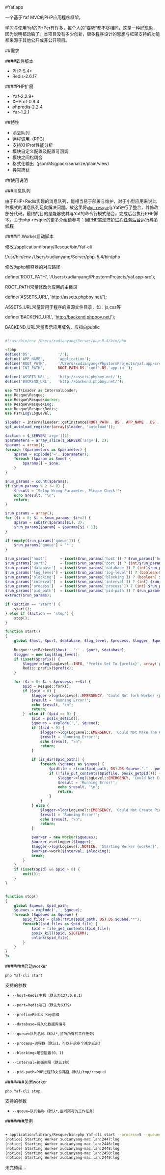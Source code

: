 #Yaf.app

一个基于Yaf MVC的PHP应用程序框架。

学习与使用Yaf的PHPer有许多，每个人的“姿势”都不尽相同，这是一种好现象，因为说明都动脑了。本项目没有多少创新，很多程序设计的思想与框架支持的功能都来源于其他公开或非公开项目。

##需求

####软件版本

* PHP-5.4+
* Redis-2.6.17

####PHP扩展

* Yaf-2.2.9+
* XHProf-0.9.4
* phpredis-2.2.4
* Yar-1.2.1

##特性

* 消息队列
* 远程调用（RPC）
* 支持XHProf性能分析
* 模块自定义配置及配置可回调
* 模块之间松耦合
* 格式化输出（json/Msgpack/serialize/plain/view）
* 异常捕获

##使用说明

###消息队列

由于PHP+Redis实现的消息队列，能相当易于部署与维护，对于小型应用来说此种模式的消息队列足矣解决问题。故这里将[`php-resque`](https://github.com/chrisboulton/php-resque)与Yaf进行了整合，并修改部分代码。最终的目的是能够使其与Yaf的命令行模式结合，完成后台执行PHP脚本。关于php-resque的更多介绍请参考：[用PHP实现守护进程任务后台运行与多线程](http://avnpc.com/pages/run-background-task-by-php-resque)

#####1.Worker启动脚本

修改./application/library/Resque/bin/Yaf-cli

!/usr/bin/env /Users/xudianyang/Server/php-5.4/bin/php

修改为php解释器的对应路径

define('ROOT_PATH',     '/Users/xudianyang/PhpstormProjects/yaf.app-src');

ROOT_PATH常量修改为应用的主目录

define('ASSETS_URL',    'http://assets.phpboy.net/');

ASSETS_URL常量暂用于程序的资源文件目录，如：js,css等

define('BACKEND_URL',   'http://backend.phpboy.net/');

BACKEND_URL常量表示应用域名，应指向public

```php

#!/usr/bin/env /Users/xudianyang/Server/php-5.4/bin/php

<?php
define('DS',            '/');
define('APP_NAME',      'application');
define('ROOT_PATH',     '/Users/xudianyang/PhpstormProjects/yaf.app-src');
define('INI_PATH',      ROOT_PATH.DS.'conf'.DS.'app.ini');

define('ASSETS_URL',    'http://assets.phpboy.net/');
define('BACKEND_URL',   'http://backend.phpboy.net/');

use Yaf\Loader as InternalLoader;
use Resque\Resque;
use Resque\Resque\Worker;
use Resque\Resque\Log;
use Resque\Resque\Redis;
use Psr\Log\LogLevel;

$loader = InternalLoader::getInstance(ROOT_PATH . DS . APP_NAME . DS . 'library');
spl_autoload_register(array($loader, 'autoload'));

$action = $_SERVER['argv'][1];
$parameters = array_slice($_SERVER['argv'], 2);
$params = array();
foreach ($parameters as $parameter) {
    $param = explode('=', $parameter);
    foreach ($param as $one) {
        $params[] = $one;
    }
}

$num_params = count($params);
if ($num_params % 2 != 0) {
    $result = "Setup Wrong Parameter, Please Check!";
    echo $result, "\n";
    return;
}

$run_params = array();
for ($i = 0; $i < $num_params; $i+=2) {
    $param = substr($params[$i], 2);
    $run_params[$param] = $params[$i + 1];
}

if (empty($run_params['queue'])) {
    $run_params['queue'] = '*';
}

$run_params['host']      = isset($run_params['host']) ? $run_params['host'] : '127.0.0.1';
$run_params['port']      = isset($run_params['port']) ? (int)$run_params['port'] : '6379';
$run_params['database']  = isset($run_params['database']) ? (int)$run_params['database'] : 0;
$run_params['log_level'] = isset($run_params['log-level']) ? (boolean)$run_params['log-level'] : false;
$run_params['blocking']  = isset($run_params['blocking']) ? (boolean) $run_params['blocking'] : false;
$run_params['interval']  = isset($run_params['interval']) ? (int) $run_params['interval'] : 1;
$run_params['process']   = isset($run_params['process']) ? (int) $run_params['process'] : 1;
$run_params['pid_path']  = isset($run_params['pid-path']) ? $run_params['pid-path'] : '/tmp/resque/';
extract($run_params);

if ($action == 'start') {
    start();
} else if ($action == 'stop') {
    stop();
}

function start()
{
    global $host, $port, $database, $log_level, $process, $logger, $queue, $pid_path, $interval, $blocking;
    
    Resque::setBackend($host . ':' . $port, $database);
    $logger = new Log($log_level);
    if (isset($prefix)) {
        $logger->log(LogLevel::INFO, 'Prefix Set To {prefix}', array('prefix' => $prefix));
        Redis::prefix($prefix);
    }

    for ($i = 0; $i < $process; ++$i) {
        $pid = Resque::fork();
        if ($pid < 0) {
            $logger->log(LogLevel::EMERGENCY, 'Could Not fork Worker {process}', array('process' => $i));
            $result = 'Running Error!';
            echo $result, "\n";
            return;
        }  else if ($pid == 0) {
            $sid = posix_setsid();
            $queues = explode(',', $queue);
            if ($sid < 0) {
                $logger->log(LogLevel::EMERGENCY, 'Could Not Make The Current Process A Session Leader');
                $result = 'Running Error!';
                echo $result, "\n";
                return;
            }

            if (is_dir($pid_path)) {
                foreach ($queues as $queue) {
                    $pidfile = rtrim($pid_path, DS).DS.$queue."." . posix_getpid();
                    if (!file_put_contents($pidfile, posix_getpid())) {
                        $logger->log(LogLevel::EMERGENCY, 'Could Not Create Pid File, Permission Denied');
                        $result = 'Running Error!';
                        echo $result, "\n";
                        return;
                    }
                }
            } else {
                $logger->log(LogLevel::EMERGENCY, 'Could Not Create Pid File, {pidpath} Directory Not Exists', array('pidpath' => $pid_path));
                $result = 'Running Error!';
                echo $result, "\n";
                return;
            }

            $worker = new Worker($queues);
            $worker->setLogger($logger);
            $logger->log(LogLevel::NOTICE, 'Starting Worker {worker}', array('worker' => $worker));
            $worker->work($interval, $blocking);
            break;
        }
    }
    if (isset($pid) && $pid > 0) {
        exit(0);
    }
}


function stop()
{
    global $queue, $pid_path;
    $queues = explode(',', $queue);
    foreach ($queues as $queue) {
        $pid_files = glob(rtrim($pid_path, DS).DS.$queue."*");
        foreach($pid_files as $pid_file) {
            $pid = file_get_contents($pid_file);
            posix_kill($pid, SIGTERM);
            unlink($pid_file);
        }
    }
}
?>
```

#######启动worker

`php Yaf-cli start`

支持的参数

* `--host=Redis主机（默认为127.0.0.1）` 

* `--port=Redis端口（默认为6379）` 

* `--prefix=Redis Key前缀`

* `--database=持久化数据库编号`

* `--queue=队列名称（默认*,监听所有的工作任务）`

* `--process=进程数（默认1，可以开启多个减少延迟）`

* `--blocking=是否阻塞(0、1)`

* `--interval=轮循间隔（默认1秒）`

* `--pid-path=PHP进程ID文件路径（默认/tmp/resque）`
	
#######关闭worker

`php Yaf-cli stop`

支持的参数

* `--queue=队列名称（默认*,监听所有的工作任务）`

#######示例

```bash

➜ application/library/Resque/bin>php Yaf-cli start --process=5 --queue=log
[notice] Starting Worker xudianyang-mac.lan:2447:log
[notice] Starting Worker xudianyang-mac.lan:2446:log
[notice] Starting Worker xudianyang-mac.lan:2448:log
[notice] Starting Worker xudianyang-mac.lan:2450:log
[notice] Starting Worker xudianyang-mac.lan:2449:log

```

未完待续...
















